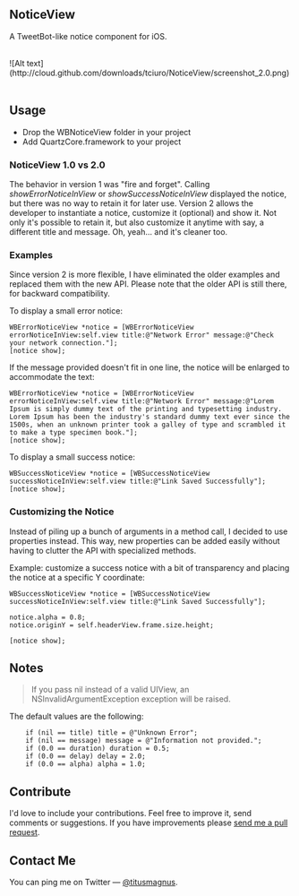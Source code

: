 ## NoticeView

A TweetBot-like notice component for iOS.

<br/>
![Alt text](http://cloud.github.com/downloads/tciuro/NoticeView/screenshot_2.0.png)
<br/>
<br/>

## Usage

* Drop the WBNoticeView folder in your project
* Add QuartzCore.framework to your project

### NoticeView 1.0 vs 2.0

The behavior in version 1 was "fire and forget". Calling *showErrorNoticeInView* or *showSuccessNoticeInView* displayed the notice, but there was no way to retain it for later use. Version 2 allows the developer to instantiate a notice, customize it (optional) and show it. Not only it's possible to retain it, but also customize it anytime with say, a different title and message. Oh, yeah… and it's cleaner too.

### Examples

Since version 2 is more flexible, I have eliminated the older examples and replaced them with the new API. Please note that the older API is still there, for backward compatibility.
<br/>

To display a small error notice:

    WBErrorNoticeView *notice = [WBErrorNoticeView errorNoticeInView:self.view title:@"Network Error" message:@"Check your network connection."];
    [notice show];
	
If the message provided doesn't fit in one line, the notice will be enlarged to accommodate the text:

    WBErrorNoticeView *notice = [WBErrorNoticeView errorNoticeInView:self.view title:@"Network Error" message:@"Lorem Ipsum is simply dummy text of the printing and typesetting industry. Lorem Ipsum has been the industry's standard dummy text ever since the 1500s, when an unknown printer took a galley of type and scrambled it to make a type specimen book."];
    [notice show];

To display a small success notice:

    WBSuccessNoticeView *notice = [WBSuccessNoticeView successNoticeInView:self.view title:@"Link Saved Successfully"];
    [notice show];
    
### Customizing the Notice

Instead of piling up a bunch of arguments in a method call, I decided to use properties instead. This way, new properties can be added easily without having to clutter the API with specialized methods.

Example: customize a success notice with a bit of transparency and placing the notice at a specific Y coordinate:

    WBSuccessNoticeView *notice = [WBSuccessNoticeView successNoticeInView:self.view title:@"Link Saved Successfully"];
    
    notice.alpha = 0.8;
    notice.originY = self.headerView.frame.size.height;
    
    [notice show];

	
## Notes

> If you pass nil instead of a valid UIView, an NSInvalidArgumentException exception will be raised.

The default values are the following:

        if (nil == title) title = @"Unknown Error";
        if (nil == message) message = @"Information not provided.";
        if (0.0 == duration) duration = 0.5;
        if (0.0 == delay) delay = 2.0;
        if (0.0 == alpha) alpha = 1.0;

## Contribute

I'd love to include your contributions. Feel free to improve it, send comments or suggestions. If you have improvements please [send me a pull request](https://github.com/tciuro/NoticeView/pull/new/master).

## Contact Me

You can ping me on Twitter — [@titusmagnus](http://twitter.com/titusmagnus).